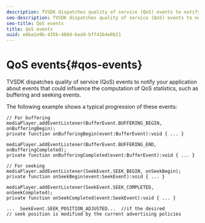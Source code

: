 ```yaml
---
description: TVSDK dispatches quality of service (QoS) events to notify your application about events that could influence the computation of QoS statistics, such as buffering and seeking events.
seo-description: TVSDK dispatches quality of service (QoS) events to notify your application about events that could influence the computation of QoS statistics, such as buffering and seeking events.
seo-title: QoS events
title: QoS events
uuid: e6ba1e9b-435b-480d-bea9-bff41b4e0b21
---
```


# QoS events{#qos-events}

TVSDK dispatches quality of service (QoS) events to notify your application about events that could influence the computation of QoS statistics, such as buffering and seeking events.

The following example shows a typical progression of these events: 

```
// For buffering 
mediaPlayer.addEventListener(BufferEvent.BUFFERING_BEGIN, onBufferingBegin); 
private function onBufferingBegin(event:BufferEvent):void { ... } 
 
mediaPlayer.addEventListener(BufferEvent.BUFFERING_END, onBufferingCompleted); 
private function onBufferingCompleted(event:BufferEvent):void { ... } 
 
// For seeking 
mediaPlayer.addEventListener(SeekEvent.SEEK_BEGIN, onSeekBegin); 
private function onSeekBegin(event:SeekEvent):void { ... } 
 
mediaPlayer.addEventListener(SeekEvent.SEEK_COMPLETED, onSeekCompleted); 
private function onSeekCompleted(event:SeekEvent):void { ... } 
 
...  SeekEvent.SEEK_POSITION_ADJUSTED...  //if the desired 
// seek position is modified by the current advertising policies 

```

